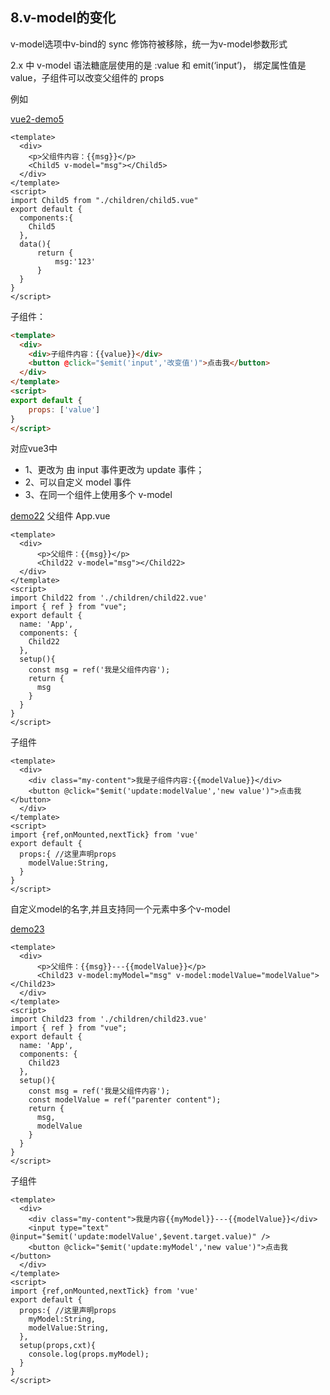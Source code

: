 ## 8.v-model的变化

v-model选项中v-bind的 sync 修饰符被移除，统一为v-model参数形式

2.x 中 v-model 语法糖底层使用的是 :value 和 emit(‘input’)， 绑定属性值是 value，子组件可以改变父组件的 props

例如

[vue2-demo5](###)

```vue
<template>
  <div>
    <p>父组件内容：{{msg}}</p>
    <Child5 v-model="msg"></Child5>
  </div>
</template>
<script>
import Child5 from "./children/child5.vue"
export default {
  components:{
    Child5
  },
  data(){
      return {
          msg:'123'
      }
  }
}
</script>
```
子组件：
```html
<template>
  <div>
    <div>子组件内容：{{value}}</div>
    <button @click="$emit('input','改变值')">点击我</button>
  </div>
</template>
<script>
export default {
    props: ['value']
}
</script>
```
对应vue3中
- 1、更改为 由 input 事件更改为 update 事件；
- 2、可以自定义 model 事件
- 3、在同一个组件上使用多个 v-model

[demo22](###)
父组件 App.vue

```vue
<template>
  <div>
      <p>父组件：{{msg}}</p>
      <Child22 v-model="msg"></Child22>
  </div>
</template>
<script>
import Child22 from './children/child22.vue'
import { ref } from "vue";
export default {
  name: 'App',
  components: {
    Child22
  },
  setup(){
    const msg = ref('我是父组件内容');
    return {
      msg
    }
  }
}
</script>
```

子组件

```vue
<template>
  <div>
    <div class="my-content">我是子组件内容:{{modelValue}}</div>
    <button @click="$emit('update:modelValue','new value')">点击我</button>
  </div>
</template>
<script>
import {ref,onMounted,nextTick} from 'vue' 
export default {
  props:{ //这里声明props
    modelValue:String,
  }
}
</script>
```

自定义model的名字,并且支持同一个元素中多个v-model

[demo23](###)
```vue
<template>
  <div>
      <p>父组件：{{msg}}---{{modelValue}}</p>
      <Child23 v-model:myModel="msg" v-model:modelValue="modelValue"></Child23>
  </div>
</template>
<script>
import Child23 from './children/child23.vue'
import { ref } from "vue";
export default {
  name: 'App',
  components: {
    Child23
  },
  setup(){
    const msg = ref('我是父组件内容');
    const modelValue = ref("parenter content");
    return {
      msg,
      modelValue
    }
  }
}
</script>
```

子组件

```vue
<template>
  <div>
    <div class="my-content">我是内容{{myModel}}---{{modelValue}}</div>
    <input type="text" @input="$emit('update:modelValue',$event.target.value)" />
    <button @click="$emit('update:myModel','new value')">点击我</button>
  </div>
</template>
<script>
import {ref,onMounted,nextTick} from 'vue' 
export default {
  props:{ //这里声明props
    myModel:String,
    modelValue:String,
  },
  setup(props,cxt){
    console.log(props.myModel);
  }
}
</script>
```